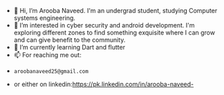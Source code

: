 - 👋 Hi, I’m Arooba Naveed. I'm an undergrad student, studying Computer systems engineering.
- 👀 I’m interested in cyber security and android development. I'm exploring different zones to find something exquisite where I can grow and can give benefit to the community.
- 🌱 I’m currently learning Dart and flutter 
- 📫 For reaching me out:
-     aroobanaveed25@gmail.com
- or either on linkedin:https://pk.linkedin.com/in/arooba-naveed-

